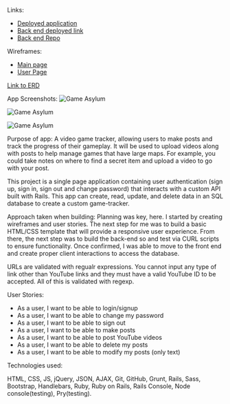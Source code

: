 Links:
* [Deployed application](https://sstone72389.github.io/game-tracker-client/)
* [Back end deployed link](https://tranquil-coast-56887.herokuapp.com/)
* [Back end Repo](https://github.com/sstone72389/game-tracker-back-end)


Wireframes:
* [Main page](http://res.cloudinary.com/dfu4pwocw/image/upload/v1497533054/image1_u6hasv.jpg)
* [User Page](http://res.cloudinary.com/dfu4pwocw/image/upload/v1497194427/USER_WF_unzi84.jpg)

[Link to ERD](http://res.cloudinary.com/dfu4pwocw/image/upload/v1497533892/image1-1_hs2aqo.jpg)

App Screenshots: ![Game Asylum](http://res.cloudinary.com/dfu4pwocw/image/upload/v1497569096/Screen_Shot_2017-06-15_at_7.24.37_PM_bm5vst.png "Main Page")

![Game Asylum](http://res.cloudinary.com/dfu4pwocw/image/upload/v1498002996/Screen_Shot_2017-06-20_at_7.56.08_PM_qpgzaz.png "Logged in")

![Game Asylum](http://res.cloudinary.com/dfu4pwocw/image/upload/v1497543994/Screen_Shot_2017-06-15_at_12.24.08_PM_czflaz.png "Content")

Purpose of app: A video game tracker, allowing users to make posts and track the progress of their gameplay. It will be used to upload videos along with posts to help manage games that have large maps. For example, you could take notes on where to find a secret item and upload a video to go with your post.

This project is a single page application containing user authentication (sign up, sign in, sign out and change password) that interacts with a custom API built with Rails. This app can create, read, update, and delete data in an SQL database to create a custom game-tracker.

Approach taken when building: Planning was key, here. I started by creating wireframes and user stories. The next step for me was to build a basic HTML/CSS template that will provide a responsive user experience. From there, the next step was to build the back-end so and test via CURL scripts to ensure functionality. Once confirmed, I was able to move to the front end and create proper client interactions to access the database.

URLs are validated with regualr expressions. You cannot input any type of link other than YouTube links and they must have a valid YouTube ID to be accepted. All of this is validated with regexp.

User Stories:
* As a user, I want to be able to login/signup
* As a user, I want to be able to change my password
* As a user, I want to be able to sign out
* As a user, I want to be able to make posts
* As a user, I want to be able to post YouTube videos
* As a user, I want to be able to delete my posts
* As a user, I want to be able to modify my posts (only text)

Technologies used:

HTML, CSS, JS, jQuery, JSON, AJAX, Git, GitHub, Grunt, Rails, Sass, Bootstrap, Handlebars, Ruby, Ruby on Rails, Rails Console, Node console(testing), Pry(testing).
